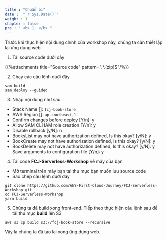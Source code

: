 ```yaml
---
title : "Chuẩn bị"
date :  "`r Sys.Date()`" 
weight : 1 
chapter : false
pre : " <b> 1. </b> "
---
```

Trước khi thực hiện nội dung chính của workshop này, chúng ta cần thiết lập lại ứng dụng web.
1. Tải source code dưới đây

{{%attachments title="Source code" pattern=".*\.(zip)$"/%}}

2. Chạy các câu lệnh dưới đây
```
sam build
sam deploy --guided
```

3. Nhập nội dung như sau:

- Stack Name []: `fcj-book-store`
- AWS Region []: `ap-southeast-1`
- Confirm changes before deploy [Y/n]: y
- Allow SAM CLI IAM role creation [Y/n]: y
- Disable rollback [y/N]: n
- BooksList may not have authorization defined, Is this okay? [y/N]: y
- BookCreate may not have authorization defined, Is this okay? [y/N]: y
- BookDelete may not have authorization defined, Is this okay? [y/N]: y
Save arguments to configuration file [Y/n]: y

4. Tải code **FCJ-Serverless-Workshop** về máy của bạn
- Mở terminal trên máy bạn tại thư mục bạn muốn lưu source code
- Sao chép câu lệnh dưới đây
```
git clone https://github.com/AWS-First-Cloud-Journey/FCJ-Serverless-Workshop.git
cd FCJ-Serverless-Workshop
yarn build
```
5. Chúng ta đã build xong front-end. Tiếp theo thực hiện câu lệnh sau để tải thư mục **build** lên S3
```
aws s3 cp build s3://fcj-book-store --recursive
```

Vậy là chúng ta đã tạo lại xong ứng dụng web.
